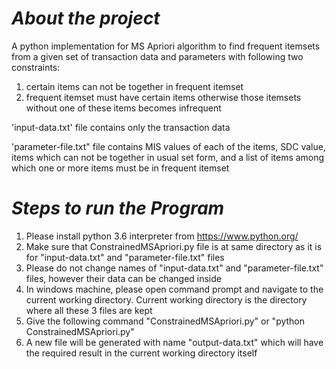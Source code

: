 ﻿_About the project_
===================

A python implementation for MS Apriori algorithm to find frequent itemsets from a given set of transaction data and parameters with following two constraints:

1. certain items can not be together in frequent itemset
2. frequent itemset must have certain items otherwise those itemsets without one of these items becomes infrequent

'input-data.txt' file contains only the transaction data

'parameter-file.txt" file contains MIS values of each of the items, SDC value, items which can not be together in usual set form, and a list of items among which one or more items must be in frequent itemset


_Steps to run the Program_
===========================

1. Please install python 3.6 interpreter from https://www.python.org/
2. Make sure that ConstrainedMSApriori.py file is at same directory as it is for "input-data.txt" and "parameter-file.txt" files
3. Please do not change names of "input-data.txt" and "parameter-file.txt" files, however their data can be changed inside
4. In windows machine, please open command prompt and navigate to the current working directory. Current working directory is the directory where all these 3 files are kept
5. Give the following command "ConstrainedMSApriori.py" or "python ConstrainedMSApriori.py"
6. A new file will be generated with name "output-data.txt" which will have the required result in the current working directory itself